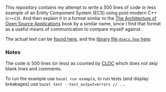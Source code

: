 This repository contains my attempt to write a 500 lines of code or less example of an Entity Component System (ECS) using post-modern C++ (`c++23`). And then explain it in a format similar to the [The Architecture of Open Source Applications](http://aosabook.org/en/index.html) book by a similar name, since I find that format as a useful means of communication to compare myself against.

The actual text can be [found here](manuscript.md), and the [library file `dsecs.hpp` here](dsecs.hpp).

### Notes

The code is 500 lines (or less) as counted by [CLOC](https://github.com/AlDanial/cloc) which does not skip blank lines and comments.

To run the example use `bazel run example`, to run tests (and display breakages) use `bazel test --test_output=errors //...`.